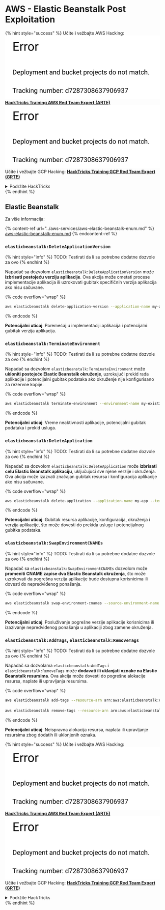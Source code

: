 # AWS - Elastic Beanstalk Post Exploitation

{% hint style="success" %}
Učite i vežbajte AWS Hacking:<img src="../../../.gitbook/assets/image (1) (1).png" alt="" data-size="line">[**HackTricks Training AWS Red Team Expert (ARTE)**](https://training.hacktricks.xyz/courses/arte)<img src="../../../.gitbook/assets/image (1) (1).png" alt="" data-size="line">\
Učite i vežbajte GCP Hacking: <img src="../../../.gitbook/assets/image (2).png" alt="" data-size="line">[**HackTricks Training GCP Red Team Expert (GRTE)**<img src="../../../.gitbook/assets/image (2).png" alt="" data-size="line">](https://training.hacktricks.xyz/courses/grte)

<details>

<summary>Podržite HackTricks</summary>

* Proverite [**planove pretplate**](https://github.com/sponsors/carlospolop)!
* **Pridružite se** 💬 [**Discord grupi**](https://discord.gg/hRep4RUj7f) ili [**telegram grupi**](https://t.me/peass) ili **pratite** nas na **Twitteru** 🐦 [**@hacktricks\_live**](https://twitter.com/hacktricks\_live)**.**
* **Podelite hakerske trikove slanjem PR-ova na** [**HackTricks**](https://github.com/carlospolop/hacktricks) i [**HackTricks Cloud**](https://github.com/carlospolop/hacktricks-cloud) github repozitorijume.

</details>
{% endhint %}

## Elastic Beanstalk

Za više informacija:

{% content-ref url="../aws-services/aws-elastic-beanstalk-enum.md" %}
[aws-elastic-beanstalk-enum.md](../aws-services/aws-elastic-beanstalk-enum.md)
{% endcontent-ref %}

### `elasticbeanstalk:DeleteApplicationVersion`

{% hint style="info" %}
TODO: Testirati da li su potrebne dodatne dozvole za ovo
{% endhint %}

Napadač sa dozvolom `elasticbeanstalk:DeleteApplicationVersion` može **izbrisati postojeću verziju aplikacije**. Ova akcija može ometati procese implementacije aplikacija ili uzrokovati gubitak specifičnih verzija aplikacija ako nisu sačuvane. 

{% code overflow="wrap" %}
```bash
aws elasticbeanstalk delete-application-version --application-name my-app --version-label my-version
```
{% endcode %}

**Potencijalni uticaj**: Poremećaj u implementaciji aplikacija i potencijalni gubitak verzija aplikacija.

### `elasticbeanstalk:TerminateEnvironment`

{% hint style="info" %}
TODO: Testirati da li su potrebne dodatne dozvole za ovo
{% endhint %}

Napadač sa dozvolom `elasticbeanstalk:TerminateEnvironment` može **ukloniti postojeće Elastic Beanstalk okruženje**, uzrokujući prekid rada aplikacije i potencijalni gubitak podataka ako okruženje nije konfigurisano za rezervne kopije.

{% code overflow="wrap" %}
```bash
aws elasticbeanstalk terminate-environment --environment-name my-existing-env
```
{% endcode %}

**Potencijalni uticaj**: Vreme neaktivnosti aplikacije, potencijalni gubitak podataka i prekid usluga.

### `elasticbeanstalk:DeleteApplication`

{% hint style="info" %}
TODO: Testirati da li su potrebne dodatne dozvole za ovo
{% endhint %}

Napadač sa dozvolom `elasticbeanstalk:DeleteApplication` može **izbrisati celu Elastic Beanstalk aplikaciju**, uključujući sve njene verzije i okruženja. Ova akcija može izazvati značajan gubitak resursa i konfiguracija aplikacije ako nisu sačuvane. 

{% code overflow="wrap" %}
```bash
aws elasticbeanstalk delete-application --application-name my-app --terminate-env-by-force
```
{% endcode %}

**Potencijalni uticaj**: Gubitak resursa aplikacije, konfiguracija, okruženja i verzija aplikacije, što može dovesti do prekida usluge i potencijalnog gubitka podataka.

### `elasticbeanstalk:SwapEnvironmentCNAMEs`

{% hint style="info" %}
TODO: Testirati da li su potrebne dodatne dozvole za ovo
{% endhint %}

Napadač sa `elasticbeanstalk:SwapEnvironmentCNAMEs` dozvolom može **promeniti CNAME zapise dva Elastic Beanstalk okruženja**, što može uzrokovati da pogrešna verzija aplikacije bude dostupna korisnicima ili dovesti do nepredviđenog ponašanja.

{% code overflow="wrap" %}
```bash
aws elasticbeanstalk swap-environment-cnames --source-environment-name my-env-1 --destination-environment-name my-env-2
```
{% endcode %}

**Potencijalni uticaj**: Posluživanje pogrešne verzije aplikacije korisnicima ili izazivanje nepredviđenog ponašanja u aplikaciji zbog zamene okruženja.

### `elasticbeanstalk:AddTags`, `elasticbeanstalk:RemoveTags`

{% hint style="info" %}
TODO: Testirati da li su potrebne dodatne dozvole za ovo
{% endhint %}

Napadač sa dozvolama `elasticbeanstalk:AddTags` i `elasticbeanstalk:RemoveTags` može **dodavati ili uklanjati oznake na Elastic Beanstalk resursima**. Ova akcija može dovesti do pogrešne alokacije resursa, naplate ili upravljanja resursima.

{% code overflow="wrap" %}
```bash
aws elasticbeanstalk add-tags --resource-arn arn:aws:elasticbeanstalk:us-west-2:123456789012:environment/my-app/my-env --tags Key=MaliciousTag,Value=1

aws elasticbeanstalk remove-tags --resource-arn arn:aws:elasticbeanstalk:us-west-2:123456789012:environment/my-app/my-env --tag-keys MaliciousTag
```
{% endcode %}

**Potencijalni uticaj**: Neispravna alokacija resursa, naplata ili upravljanje resursima zbog dodatih ili uklonjenih oznaka.

{% hint style="success" %}
Učite i vežbajte AWS Hacking:<img src="../../../.gitbook/assets/image (1) (1).png" alt="" data-size="line">[**HackTricks Training AWS Red Team Expert (ARTE)**](https://training.hacktricks.xyz/courses/arte)<img src="../../../.gitbook/assets/image (1) (1).png" alt="" data-size="line">\
Učite i vežbajte GCP Hacking: <img src="../../../.gitbook/assets/image (2).png" alt="" data-size="line">[**HackTricks Training GCP Red Team Expert (GRTE)**<img src="../../../.gitbook/assets/image (2).png" alt="" data-size="line">](https://training.hacktricks.xyz/courses/grte)

<details>

<summary>Podržite HackTricks</summary>

* Proverite [**planove pretplate**](https://github.com/sponsors/carlospolop)!
* **Pridružite se** 💬 [**Discord grupi**](https://discord.gg/hRep4RUj7f) ili [**telegram grupi**](https://t.me/peass) ili **pratite** nas na **Twitteru** 🐦 [**@hacktricks\_live**](https://twitter.com/hacktricks\_live)**.**
* **Podelite hakerske trikove slanjem PR-ova na** [**HackTricks**](https://github.com/carlospolop/hacktricks) i [**HackTricks Cloud**](https://github.com/carlospolop/hacktricks-cloud) github repozitorijume.

</details>
{% endhint %}
